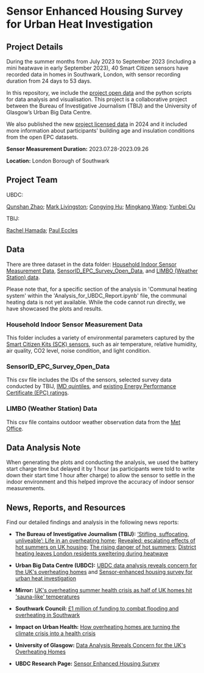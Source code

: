 # Sensor Enhanced Housing Survey for Urban Heat Investigation

## Project Details

During the summer months from July 2023 to September 2023 (including a mini heatwave in early September 2023), 40 Smart Citizen sensors have recorded data in homes in Southwark, London, with sensor recording duration from 24 days to 53 days.

In this repository, we include the [project open data](https://data.ubdc.ac.uk/dataset/sensor-enhanced-housing-survey-data-for-urban-heat-investigation) and the python scripts for data analysis and visualisation. This project is a collaborative project between the Bureau of Investigative Journalism (TBIJ) and the University of Glasgow’s Urban Big Data Centre. 

We also published the new [project licensed data](https://data.ubdc.ac.uk/dataset/sensor-safeguarded#) in 2024 and it included more information about participants' building age and insulation conditions from the open EPC datasets.

__Sensor Measurement Duration:__ 2023.07.28-2023.09.26 

__Location:__ London Borough of Southwark

## Project Team

UBDC:

[Qunshan Zhao](https://www.gla.ac.uk/schools/socialpolitical/staff/qunshanzhao/); [Mark Livingston](https://www.gla.ac.uk/schools/socialpolitical/staff/marklivingston/); [Congying Hu](https://www.linkedin.com/in/congying-hu/); [Mingkang Wang](https://www.linkedin.com/in/mingkangwang-glasgow/); [Yunbei Ou](https://www.ubdc.ac.uk/about-ubdc/who-we-are/team-profiles/phd-students/yunbei-ou/)

TBIJ: 

[Rachel Hamada](https://www.thebureauinvestigates.com/profile/Rachelhamada); [Paul Eccles](https://www.thebureauinvestigates.com/profile/pauleccles)

## Data

There are three dataset in the data folder: [Household Indoor Sensor Measurement Data](Data/Household%20Indoor%20Sensor%20Measurement%20Data), [SensorID_EPC_Survey_Open_Data](Data/SensorID_EPC_Survey_Open_Data.csv), and [LIMBO (Weather Station) data](Data/LIMBO.csv). 

Please note that, for a specific section of the analysis in 'Communal heating system' within the 'Analysis_for_UBDC_Report.ipynb' file, the communal heating data is not yet available. While the code cannot run directly, we have showcased the plots and results.

### Household Indoor Sensor Measurement Data
This folder includes a variety of environmental parameters captured by the [Smart Citizen Kits (SCK) sensors](https://smartcitizen.me/), such as air temperature, relative humidity, air quality, CO2 level, noise condition, and light condition.

### SensorID_EPC_Survey_Open_Data
This csv file includes the IDs of the sensors, selected survey data conducted by TBIJ, [IMD quintiles](https://www.gov.uk/government/statistics/english-indices-of-deprivation-2019), and [existing Energy Performance Certificate (EPC) ratings](https://epc.opendatacommunities.org/).

### LIMBO (Weather Station) Data
This csv file contains outdoor weather observation data from the [Met Office](https://wow.metoffice.gov.uk/observations/details/20231207yr5eh6cw9ye67kyhyyguw39cda).

## Data Analysis Note

When generating the plots and conducting the analysis, we used the battery start charge time but delayed it by 1 hour (as participants were told to write down their start time 1 hour after charge) to allow the sensor to settle in the indoor environment and this helped improve the accuracy of indoor sensor measurements.

## News, Reports, and Resources
Find our detailed findings and analysis in the following news reports:
-  __The Bureau of Investigative Journalism (TBIJ):__ [‘Stifling, suffocating, unliveable’: Life in an overheating home](https://www.thebureauinvestigates.com/stories/2023-12-05/stifling-suffocating-unliveable-life-in-a-overheating-home); [Revealed: escalating effects of hot summers on UK housing](https://www.thebureauinvestigates.com/stories/2023-12-05/revealed-escalating-effects-of-hot-summers-on-uk-housing); [The rising danger of hot summers](https://www.thebureauinvestigates.com/blog/2023-06-30/the-rising-danger-of-hot-summers/); [District heating leaves London residents sweltering during heatwave](https://www.thebureauinvestigates.com/stories/2023-09-11/no-escape-communal-heating-makes-homes-unbearable-during-heatwave/)

- __Urban Big Data Centre (UBDC):__ [UBDC data analysis reveals concern for the UK's overheating homes](https://www.ubdc.ac.uk/news-media/2023/december/ubdc-data-analysis-reveals-concern-for-the-uks-overheating-homes/) and [Sensor-enhanced housing survey for urban heat investigation](https://www.ubdc.ac.uk/news-media/2023/december/sensor-enhanced-housing-survey-for-urban-heat-investigation/)
- __Mirror:__ [UK's overheating summer health crisis as half of UK homes hit 'sauna-like' temperatures](https://www.mirror.co.uk/news/uk-news/uks-overheating-summer-health-crisis-31597681)
- __Southwark Council:__ [£1 million of funding to combat flooding and overheating in Southwark](https://www.southwark.gov.uk/news/2024/feb/1-million-of-funding-to-combat-flooding-and-overheating-in-southwark)
- __Impact on Urban Health:__ [How overheating homes are turning the climate crisis into a health crisis](https://urbanhealth.org.uk/insights/news/overheating-homes-climate-health-crisis)
- __University of Glasgow:__ [Data Analysis Reveals Concern for the UK's Overheating Homes](https://www.gla.ac.uk/news/headline_1026834_en.html)
- __UBDC Research Page:__ [Sensor Enhanced Housing Survey](https://www.ubdc.ac.uk/research/research-projects/urban-sensing-analytics/sensor-enhanced-housing-surveys/)